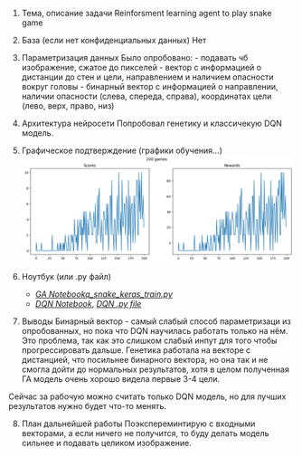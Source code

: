 1. Тема, описание задачи
   Reinforsment learning agent to play snake game

2. База (если нет конфиденциальных данных)
   Нет

3. Параметризация данных
   Было опробовано: - подавать чб изображение, сжатое до пикселей - вектор с информацией о дистанции до стен и цели, направлением и наличием опасности вокруг головы - бинарный вектор с информацией о направлении, наличии опасности (слева, спереда, справа), координатах цели (лево, верх, право, низ)

4. Архитектура нейросети
   Попробовал генетику и классичекую DQN модель.

5. Графическое подтверждение (графики обучения…)
   ![plots](https://github.com/ceo-s/snake_ai/blob/main/media/training_progress.png)

6. Ноутбук (или .py файл)
   - _[GA Notebookq_snake_keras_train.py](https://github.com/ceo-s/snake_ai/blob/main/gen_algo.ipynb)_
   - _[DQN Notebook](https://github.com/ceo-s/snake_ai/blob/main/q_snake_keras.ipynb)_, _[DQN .py file](https://github.com/ceo-s/snake_ai/blob/main/q_snake_keras_train.py)_

7. Выводы
   Бинарный вектор - самый слабый способ параметризаци из опробованных, но пока что DQN научилась работать только на нём.
   Это проблема, так как это слишком слабый инпут для того чтобы прогрессировать дальше.
   Генетика работала на векторе с дистанцией, что посильнее бинарного вектора, но она так и не смогла дойти до нормальных результатов, хотя в целом полученная ГА модель очень хорошо видела первые 3-4 цели.

Сейчас за рабочую можно считать только DQN модель, но для лучших результатов нужно будет что-то менять.

8. План дальнейшей работы
   Поэкспереминтирую с входными векторами, а если ничего не получится, то буду делать модель сильнее и подавать целиком изображение.
